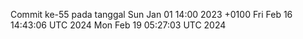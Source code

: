 Commit ke-55 pada tanggal Sun Jan 01 14:00 2023 +0100
Fri Feb 16 14:43:06 UTC 2024
Mon Feb 19 05:27:03 UTC 2024
